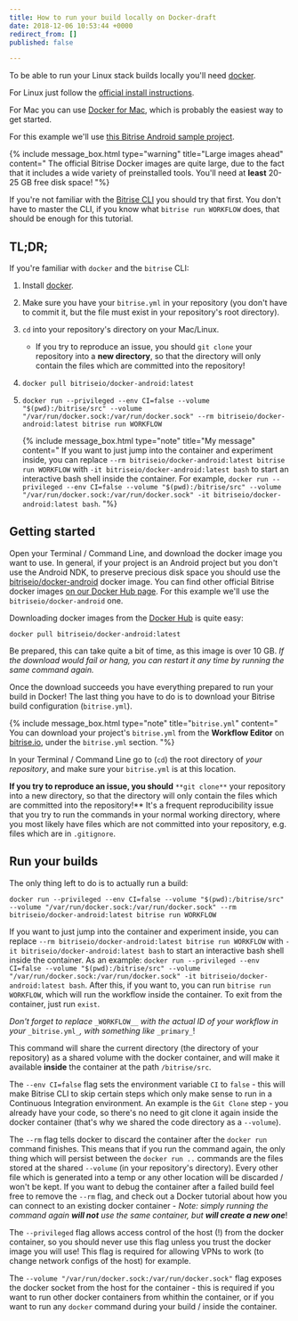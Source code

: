 ```yaml
---
title: How to run your build locally on Docker-draft
date: 2018-12-06 10:53:44 +0000
redirect_from: []
published: false

---
```

To be able to run your Linux stack builds locally you'll need [docker](https://www.docker.com/).

For Linux just follow the [official install instructions](https://docs.docker.com/engine/installation/linux/).

For Mac you can use [Docker for Mac](https://www.docker.com/products/docker#/mac), which is probably the easiest way to get started.

For this example we'll use [this Bitrise Android sample project](https://github.com/bitrise-samples/sample-apps-android-sdk22).

{% include message_box.html type="warning" title="Large images ahead" content=" The official Bitrise Docker images are quite large, due to the fact that it includes a wide variety of preinstalled tools. You'll need at **least** 20-25 GB free disk space! "%}

If you're not familiar with the [Bitrise CLI](https://www.bitrise.io/cli) you should try that first. You don't have to master the CLI, if you know what `bitrise run WORKFLOW` does, that should be enough for this tutorial.

## TL;DR;

If you're familiar with `docker` and the `bitrise` CLI:

1. Install [docker](https://www.docker.com/).
2. Make sure you have your `bitrise.yml` in your repository (you don't have to commit it, but the file must exist in your repository's root directory).
3. `cd` into your repository's directory on your Mac/Linux.
   * If you try to reproduce an issue, you should `git clone` your repository into a **new directory**, so that the directory will only contain the files which are committed into the repository!
4. `docker pull bitriseio/docker-android:latest`
5. `docker run --privileged --env CI=false --volume "$(pwd):/bitrise/src" --volume "/var/run/docker.sock:/var/run/docker.sock" --rm bitriseio/docker-android:latest bitrise run WORKFLOW`

   {% include message_box.html type="note" title="My message" content=" If you want to just jump into the container and experiment inside, you can replace `--rm bitriseio/docker-android:latest bitrise run WORKFLOW` with `-it bitriseio/docker-android:latest bash` to start an interactive bash shell inside the container. For example, `docker run --privileged --env CI=false --volume "$(pwd):/bitrise/src" --volume "/var/run/docker.sock:/var/run/docker.sock" -it bitriseio/docker-android:latest bash`.
   "%}
   

## Getting started

Open your Terminal / Command Line, and download the docker image you want to use. In general, if your project is an Android project but you don't use the Android NDK, to preserve precious disk space you should use the [bitriseio/docker-android](https://hub.docker.com/r/bitriseio/docker-android/) docker image. You can find other official Bitrise docker images [on our Docker Hub page](https://hub.docker.com/u/bitriseio/). For this example we'll use the `bitriseio/docker-android` one.

Downloading docker images from the [Docker Hub](https://hub.docker.com) is quite easy:

    docker pull bitriseio/docker-android:latest

Be prepared, this can take quite a bit of time, as this image is over 10 GB. _If the download would fail or hang, you can restart it any time by running the same command again._

Once the download succeeds you have everything prepared to run your build in Docker! The last thing you have to do is to download your Bitrise build configuration (`bitrise.yml`).

{% include message_box.html type="note" title="`bitrise.yml`" content=" You can download your project's `bitrise.yml` from the **Workflow Editor** on [bitrise.io](https://www.bitrise.io), under the `bitrise.yml` section. "%}

In your Terminal / Command Line go to (`cd`) the root directory of _your repository_, and make sure your `bitrise.yml` is at this location.

**If you try to reproduce an issue, you should** `**git clone**` your repository into a new directory, so that the directory will only contain the files which are committed into the repository!** It's a frequent reproducibility issue that you try to run the commands in your normal working directory, where you most likely have files which are not committed into your repository, e.g. files which are in `.gitignore`.

## Run your builds

The only thing left to do is to actually run a build:

    docker run --privileged --env CI=false --volume "$(pwd):/bitrise/src" --volume "/var/run/docker.sock:/var/run/docker.sock" --rm bitriseio/docker-android:latest bitrise run WORKFLOW

If you want to just jump into the container and experiment inside, you can replace `--rm bitriseio/docker-android:latest bitrise run WORKFLOW` with `-it bitriseio/docker-android:latest bash` to start an interactive bash shell inside the container. As an example: `docker run --privileged --env CI=false --volume "$(pwd):/bitrise/src" --volume "/var/run/docker.sock:/var/run/docker.sock" -it bitriseio/docker-android:latest bash`. After this, if you want to, you can run `bitrise run WORKFLOW`, which will run the workflow inside the container. To exit from the container, just run `exist`.

_Don't forget to replace_ `_WORKFLOW__` _with the actual ID of your workflow in your_ `_bitrise.yml_`_, with something like_ `_primary_`!

This command will share the current directory (the directory of your repository) as a shared volume with the docker container, and will make it available **inside** the container at the path `/bitrise/src`.

The `--env CI=false` flag sets the environment variable `CI` to `false` - this will make Bitrise CLI to skip certain steps which only make sense to run in a Continuous Integration environment. An example is the `Git Clone` step - you already have your code, so there's no need to git clone it again inside the docker container (that's why we shared the code directory as a `--volume`).

The `--rm` flag tells docker to discard the container after the `docker run` command finishes. This means that if you run the command again, the only thing which will persist between the `docker run ..` commands are the files stored at the shared `--volume` (in your repository's directory). Every other file which is generated into a temp or any other location will be discarded / won't be kept. If you want to debug the container after a failed build feel free to remove the `--rm` flag, and check out a Docker tutorial about how you can connect to an existing docker container - _Note: simply running the command again **will not** use the same container, but **will create a new one**_!

The `--privileged` flag allows access control of the host (!) from the docker container, so you should never use this flag unless you trust the docker image you will use! This flag is required for allowing VPNs to work (to change network configs of the host) for example.

The `--volume "/var/run/docker.sock:/var/run/docker.sock"` flag exposes the docker socket from the host for the container - this is required if you want to run other docker containers from whithin the container, or if you want to run any `docker` command during your build / inside the container.